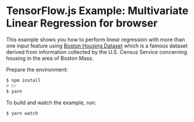 # TensorFlow.js Example: Multivariate Linear Regression for browser

This example shows you how to perform linear regression with more than one input feature using [Boston Housing Dataset](https://www.cs.toronto.edu/~delve/data/boston/bostonDetail.html) which is a famous dataset derived from information collected by the U.S. Census Service concerning housing in the area of Boston Mass.

Prepare the environment:
```sh
$ npm install
# Or
$ yarn
```

To build and watch the example, run:
```sh
$ yarn watch
```
